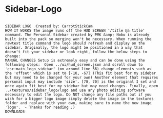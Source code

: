 # Sidebar-Logo
                                                                                                                                 SIDEBAR LOGO  Created by: CarrotStickCam                                                                                                                                  HOW IT WORKS The image runs off the HUD SCREEN '/title @a title' command. The Personal Sidebar created by PMK &amp; Nobu is already built into the pack so merging won't be necessary. When running the rawtext title command the logo should refresh and display on the sidebar. Originally, the logo might be positioned in a way that doesn't fit your sidebar or look right, follow the below steps to change:                                                                                                                                  MANUAL CHANGES Setup is extremely easy and can be done using the following steps:  Open ../ui/hud_screen.json and scroll down to 'csc:main_logo_sidebar' (on around line 36) change elements such as the 'offset' which is set to [-10, -67] (This fit best for my sidebar but may need to be changed for your own) Another element that requires personal input may include 'size'. [70, 70] is the original I set and once again fit best for my sidebar but may need changes. Finally, open ../textures/sidebar_logo/logo and use any photo editing software necessary to edit the logo. Do NOT change any file paths but if you wish for a bigger logo image simply delete the image in the textures folder and replace with your own, making sure to name the new image 'logo'.  - Thanks for reading ;)                                                                                                                                   DOWNLOADS

